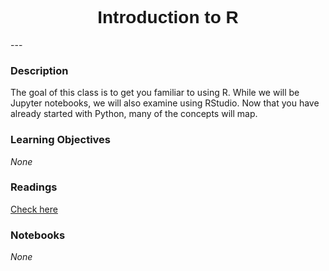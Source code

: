 <h1  style="font-family:  Verdana,  Geneva,  sans-serif;  text-align:center">Introduction  to  R</h1> 
--- 
 
###  Description 
The  goal  of  this  class  is  to  get  you  familiar  to  using  R.  While  we  will  be  Jupyter  notebooks,  we  will  also  examine  using  RStudio.  Now  that  you  have  already  started  with  Python,  many  of  the  concepts  will  map. 
 
###  Learning  Objectives 
*None* 
 
###  Readings 
[Check  here](https://rpi-data.github.io/course-intro-ml-app/sessions/readings.html) 
 
###  Notebooks 
*None*
